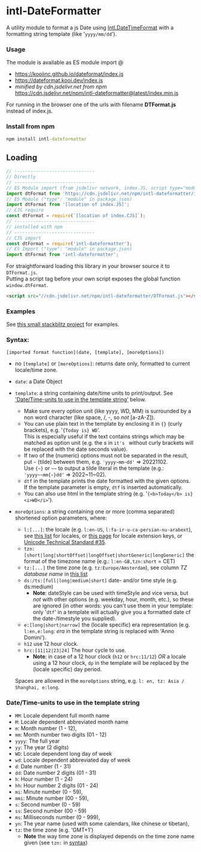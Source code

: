 # intl-DateFormatter

A utility module to format a js Date using [Intl.DateTimeFormat](https://developer.mozilla.org/en-US/docs/Web/JavaScript/Reference/Global_Objects/Intl/DateTimeFormat/DateTimeFormat) with a formatting string
template (like '`yyyy/mm/dd`').

### Usage
The module is available as ES module import @
- https://kooiinc.github.io/dateformat/index.js
- https://dateformat.kooi.dev/index.js
- *minified by cdn.jsdelivr.net from npm*
  <br>https://cdn.jsdelivr.net/npm/intl-dateformatter@latest/index.min.js

For running in the browser one of the urls with filename **DTFormat.js** instead of index.js.

### Install from npm
```cmd
npm install intl-dateformatter
```

## Loading
```js
// ------------------------------
// Directly
// ------------------------------
// ES Module import (from jsdelivr network, index.JS, script type="module")
import dtFormat from 'https://cdn.jsdelivr.net/npm/intl-dateformatter/index.js';
// ES Module ("type": "module" in package.json)
import dtFormat from '[location of index.JS]';
// CJS require
const dtFormat = require(`[location of index.CJS]`);
// ------------------------------
// installed with npm
// ------------------------------
// CJS import
const dtFormat = require('intl-dateformatter');
// ES Import ("type": "module" in package.json)
import dtFormat from 'intl-dateformatter';
```

For straightforward loading this library in your browser source it to `DTFormat.js`.<br>
Putting a script tag before your own script exposes the global function `window.dtFormat`.

```html
<script src="//cdn.jsdelivr.net/npm/intl-dateformatter/DTFormat.js"></script>
```

### Examples
See [this small stackblitz project](https://stackblitz.com/edit/web-platform-5wqvwc?file=script.js) for examples.

### Syntax:
`[imported format function](date, [template], [moreOptions])`
- no `[template]` or `[moreOptions]`: returns date only, formatted to
  current locale/time zone.
- `date`: a Date Object
- `template`: a string containing date/time units to print/output. See ['Date/Time-units to use in the template string'](#datetime-units-to-use-in-the-template-string) below.
  - Make sure every option unit (like yyyy, WD, MM) is surrounded by a non word character (like space, /, -, so *not* [a-zA-Z]).
  - You can use plain text in the template by enclosing it in `{}` (curly brackets), e.g. '`{Today is} WD`'.<br>
      This is especially useful if the text contains strings which may be matched as option unit (e.g. the *s* in `it's ` without curly brackets will be replaced with the date seconds value).
  - If two of the (numeric) options must not be separated in the result, put `~` (tilde) between them, e.g. `'yyyy~mm~dd'` => 20221102.<br>Use `{~}` or `~~` to output a tilde literal in the template (e.g.: `'yyyy~~mm{~}dd'` => 2022&#126;11&#126;02).
  - `dtf` in the template prints the date formatted with the given options. If the template parameter is empty, `dtf` is inserted automatically. 
  - You can also use html in the template string (e.g. '`{<b>Today</b> is} <i>WD</i>`').
- `moreOptions`: a string containing one or more (comma separated) shortened option parameters, where:
    - `l:[...]`: the locale (e.g. `l:en-US`, `l:fa-ir-u-ca-persian-nu-arabext`), see [this list](https://en.wikipedia.org/wiki/List_of_ISO_639-1_codes) for locales, or [this page](https://betterprogramming.pub/formatting-dates-with-the-datetimeformat-object-9c808dc58604) for locale extension keys, or [Unicode Technical Standard #35](https://www.unicode.org/reports/tr35/tr35.html#BCP_47_Conformance).
    - `tzn:[short|long|shortOffset|longOffset|shortGeneric|longGeneric]` the format of the timezone name (e.g.: `l:en-GB,tzn:short` = CET)
    - `tz:[...]` the time zone (e.g. `tz:Europe/Amsterdam`), see column *TZ database name* in [this list](https://en.wikipedia.org/wiki/List_of_tz_database_time_zones)
    - `ds:/ts:[full|long|medium|short]` date- and/or time style (e.g. ds:medium)
      - **Note**: dateStyle can be used with timeStyle and vice versa, but *not* with other options (e.g. weekday, hour, month, etc.), so these are ignored (in other words: you can't use them in your template: only '`dtf`' in a template will actually give you a formatted date cf the date-/timestyle you supplied).
    - `e:[long|short|narrow]` the (locale specific) era representation (e.g. `l:en,e:long`: *era* in the template string is replaced with 'Anno Domini').
    - `h12` use 12 hour clock.
    - `hrc:[11|12|23|24]` The hour cycle to use.
       - **Note**: in case of a 12 hour clock (`h12` or `hrc:11/12`) *OR* a locale using a 12 hour clock, `dp` in the template will be replaced by the (locale specific) day period.
 
  Spaces are allowed in the `moreOptions` string, e.g. `l: en, tz: Asia / Shanghai, e:long`.  

### Date/Time-units to use in the template string
- `MM`: Locale dependent full month name
- `M`: Locale dependent abbreviated month name
- `m`: Month number (1 - 12),
- `mm`: Month number two digits (01 - 12)
- `yyyy`: The full year
- `yy`: The year (2 digits)
- `WD`: Locale dependent long day of week
- `wd`: Locale dependent abbreviated day of week
- `d`: Date number (1 - 31)
- `dd`: Date number 2 digits (01 - 31)
- `h`: Hour number (1 - 24)
- `hh`: Hour number 2 digits (01 - 24)
- `mi`: Minute number (0 - 59),
- `mmi`: Minute number (00 - 59),
- `s`: Second number (0 - 59)
- `ss`: Second number (00 - 59)
- `ms`: Milliseconds number (0 - 999),
- `yn`: The year name (used with some calendars, like chinese or tibetan),
- `tz`: the time zone (e.g. 'GMT+1')
   - **Note** the way time zone is displayed depends on the time zone name given (see `tzn:` in [syntax](#Syntax)) 
     

